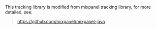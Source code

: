This tracking library is modified from mixpanel tracking library, for more detailed, see:

> https://github.com/mixpanel/mixpanel-java
